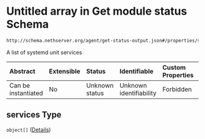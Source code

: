 # Untitled array in Get module status Schema

```txt
http://schema.nethserver.org/agent/get-status-output.json#/properties/services
```

A list of systemd unit services

| Abstract            | Extensible | Status         | Identifiable            | Custom Properties | Additional Properties | Access Restrictions | Defined In                                                                      |
| :------------------ | :--------- | :------------- | :---------------------- | :---------------- | :-------------------- | :------------------ | :------------------------------------------------------------------------------ |
| Can be instantiated | No         | Unknown status | Unknown identifiability | Forbidden         | Allowed               | none                | [get-status-output.json\*](agent/get-status-output.json "open original schema") |

## services Type

`object[]` ([Details](get-status-output-properties-services-items.md))
